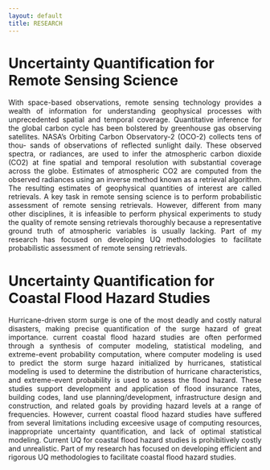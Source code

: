 ```yaml
---
layout: default
title: RESEARCH
---
```


<h> Uncertainty Quantification for Remote Sensing Science </h>
======
<div style="text-align: justify">
With space-based observations, remote sensing technology provides a wealth of information for understanding geophysical processes with unprecedented spatial and temporal coverage. Quantitative inference for the global carbon cycle has been bolstered by greenhouse gas observing satellites. NASA’s Orbiting Carbon Observatory-2 (OCO-2) collects tens of thou- sands of observations of reflected sunlight daily. These observed spectra, or radiances, are used to infer the atmospheric carbon dioxide (CO2) at fine spatial and temporal resolution with substantial coverage across the globe. Estimates of atmospheric CO2 are computed from the observed radiances using an inverse method known as a retrieval algorithm. The resulting estimates of geophysical quantities of interest are called retrievals. A key task in remote sensing science is to perform probabilistic assessment of remote sensing retrievals. However, different from many other disciplines, it is infeasible to perform physical experiments to study the quality of remote sensing retrievals thoroughly because a representative ground truth of atmospheric variables is usually lacking. Part of my research has focused on developing UQ methodologies to facilitate probabilistic assessment of remote sensing retrievals. 
</div>


<h> Uncertainty Quantification for Coastal Flood Hazard Studies </h>
======
<div style="text-align: justify">
Hurricane-driven storm surge is one of the most deadly and costly natural disasters, making precise quantification of the surge hazard of great importance. current coastal flood hazard studies are often performed through a synthesis of computer modeling, statistical modeling, and extreme-event probability computation, where computer modeling is used to predict the storm surge hazard initialized by hurricanes, statistical modeling is used to determine the distribution of hurricane characteristics, and extreme-event probability is used to assess the flood hazard. These studies support development and application of flood insurance rates, building codes, land use planning/development, infrastructure design and construction, and related goals by providing hazard levels at a range of frequencies. However, current coastal flood hazard studies have suffered from several limitations including exceesive usage of computing resources, inappropriate uncertainty quantification, and lack of optimal statistical modeling. Current UQ for coastal flood hazard studies is prohibitively costly and unrealistic. Part of my research has focused on developing efficient and rigorous UQ methodologies to facilitate coastal flood hazard studies.
</div>
